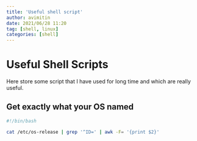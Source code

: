 ```yaml
---
title: 'Useful shell script'
author: avimitin
date: 2021/06/28 11:20
tag: [shell, linux]
categories: [shell]
---
```

# Useful Shell Scripts

Here store some script that I have used for long time and which are really useful.

## Get exactly what your OS named

```bash
#!/bin/bash

cat /etc/os-release | grep '^ID=' | awk -F= '{print $2}'
```
